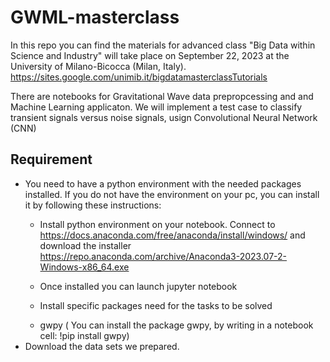 # GWML-masterclass
In this repo you can find the  materials for advanced class "Big Data within Science and Industry" will take place on September 22, 2023 at the University of Milano-Bicocca (Milan, Italy).
https://sites.google.com/unimib.it/bigdatamasterclassTutorials 

There are notebooks for Gravitational Wave data prepropcessing and  and Machine Learning applicaton.
We will implement a test case to classify transient signals versus noise signals, usign Convolutional Neural Network (CNN)

## Requirement
- You need to have a python environment with the needed packages installed. If you do not have the environment on your pc, you can install it by following these instructions: 
    - Install python environment on your notebook. Connect to https://docs.anaconda.com/free/anaconda/install/windows/ and download  the installer https://repo.anaconda.com/archive/Anaconda3-2023.07-2-Windows-x86_64.exe
    - Once installed you can launch jupyter notebook

    - Install specific packages need for the tasks to be solved
    * gwpy ( You can install the package gwpy, by writing in a notebook cell: !pip install gwpy)
- Download the data sets we prepared.


